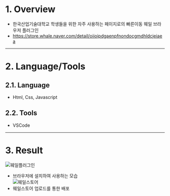 
# 1. Overview
* 한국산업기술대학교 학생들을 위한 자주 사용하는 페이지로의 빠른이동 웨일 브라우저 플러그인
* https://store.whale.naver.com/detail/oiioipdgaenpfnondocgmdhldcjeiaea

****
# 2. Language/Tools
## 2.1. Language
* Html, Css, Javascript
## 2.2. Tools
* VSCode
****
# 3. Result
![웨일플러그인](https://user-images.githubusercontent.com/52540882/116742153-f1b19a80-aa31-11eb-91b9-b1f6c372b64e.PNG)
* 브라우저에 설치하여 사용하는 모습      
![웨일스토어](https://user-images.githubusercontent.com/52540882/116742106-dfcff780-aa31-11eb-84ab-fdaba5cfb006.PNG)
* 웨일스토어 업로드를 통한 배포
